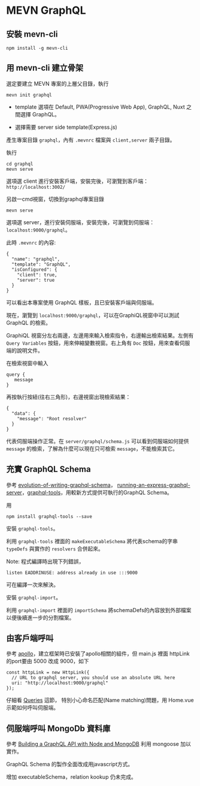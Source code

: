 # MEVN GraphQL

## 安裝 mevn-cli
`npm install -g mevn-cli`
## 用 mevn-cli 建立骨架
選定要建立 MEVN 專案的上層父目錄，執行

`mevn init graphql`

* template 選項在 Default, PWA(Progressive Web App), GraphQL, Nuxt 之間選擇 GraphQL。

* 選擇需要 server side template(Express.js)

產生專案目錄 `graphql`，內有 `.mevnrc` 檔案與 `client,server` 兩子目錄。

執行
```
cd graphql
mevn serve
```
選項選 client 進行安裝客戶端，安裝完後，可瀏覽到客戶端： `http://localhost:3002/`

另啟一cmd視窗，切換到graphql專案目錄
```
mevn serve
```
選項選 server，進行安裝伺服端，安裝完後，可瀏覽到伺服端：`localhost:9000/graphql`。
	
此時 `.mevnrc` 的內容:
```
{
  "name": "graphql",
  "template": "GraphQL",
  "isConfigured": {
    "client": true,
    "server": true
  }
}
```
可以看出本專案使用 GraphQL 樣板，且已安裝客戶端與伺服端。


現在，瀏覽到 `localhost:9000/graphql`，可以在GraphiQL視窗中可以測試 GraphQL 的檢索。

GraphiQL 視窗分左右兩邊，左邊用來輸入檢索指令，右邊輸出檢索結果。左側有 `Query Variables` 按鈕，用來伸縮變數視窗。右上角有 `Doc` 按鈕，用來查看伺服端的說明文件。

在檢索視窗中輸入
```
query {
   message
}
```
再按執行按紐(往右三角形)，右邊視窗出現檢索結果：
```
{
  "data": {
    "message": "Root resolver"
  }
}
```
代表伺服端操作正常。在 `server/graphql/schema.js` 可以看到伺服端如何提供 `message` 的檢索，了解為什麼可以現在只可檢索 `message`，不能檢索其它。

## 充實 GraphQL Schema
參考 [evolution-of-writing-graphql-schema](https://medium.com/@dilipkumar/evolution-of-writing-graphql-schema-for-server-side-879907d8c698)， [running-an-express-graphql-server](https://graphql.org/graphql-js/running-an-express-graphql-server/)，[graphql-tools](https://github.com/ardatan/graphql-tools)，用較新方式提供可執行的GraphQL Schema。

用
```
npm install graphql-tools --save
```
安裝 `graphql-tools`。

利用 `graphql-tools` 裡面的 `makeExecutableSchema` 將代表schema的字串`typeDefs` 與實作的 `resolvers` 合併起來。

Note: 程式編譯時出現下列錯誤，
```
listen EADDRINUSE: address already in use :::9000 
```
可在編譯一次來解決。

安裝 `graphql-import`。

利用 `graphql-import` 裡面的 `importSchema` 將schemaDefs的內容放到外部檔案以便後續進一步的分割檔案。

## 由客戶端呼叫
參考 [apollo](https://apollo.vuejs.org/guide/installation.html#vue-cli-plugin)，建立框架時已安裝了apollo相關的組件，但
main.js 裡面 httpLink 的port要由 5000 改成 9000，如下
```
const httpLink = new HttpLink({
  // URL to graphql server, you should use an absolute URL here
  uri: "http://localhost:9000/graphql"
});
```
仔細看 [Queries](https://apollo.vuejs.org/guide/apollo/queries.html#simple-query) 這節，
特別小心命名匹配(Name matching)問題，用 Home.vue 示範如何呼叫伺服端。

## 伺服端呼叫 MongoDb 資料庫
參考 [Building a GraphQL API with Node and MongoDB](https://levelup.gitconnected.com/building-your-graphql-api-with-node-and-mongodb-799a2b9ae0b4) 利用 mongoose 加以實作。

GraphQL Schema 的製作全面改成用javascript方式。

增加 executableSchema，relation kookup 仍未完成。

